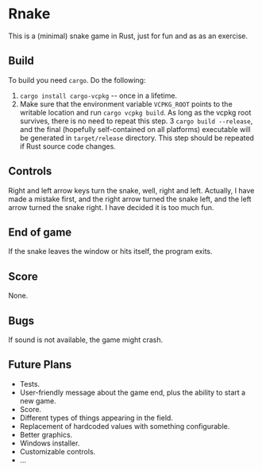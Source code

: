 # Rnake

This is a (minimal) snake game in Rust, just for fun and as as an exercise.

## Build

To build you need `cargo`. Do the following:

1. `cargo install cargo-vcpkg` -- once in a lifetime.
2. Make sure that the environment variable `VCPKG_ROOT` points to the writable location and run `cargo vcpkg build`. As long as the vcpkg root survives, there is no need to repeat this step.
3 `cargo build --release`, and the final (hopefully self-contained on all platforms) executable will be generated in `target/release` directory. This step should be repeated if Rust source code changes.

## Controls

Right and left arrow keys turn the snake, well, right and left. Actually, I have made a mistake first, and the right arrow turned the snake left, and the left arrow turned the snake right. I have decided it is too much fun.

## End of game

If the snake leaves the window or hits itself, the program exits.

## Score

None.

## Bugs

If sound is not available, the game might crash.

## Future Plans

- Tests.
- User-friendly message about the game end, plus the ability to start a new game.
- Score.
- Different types of things appearing in the field.
- Replacement of hardcoded values with something configurable.
- Better graphics.
- Windows installer.
- Customizable controls.
- ...
